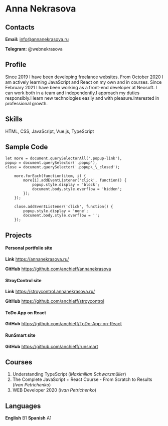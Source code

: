 # Anna Nekrasova

## Contacts

**Email:** info@annanekrasova.ru

**Telegram:** @webnekrasova

## Profile

Since 2019 I have been developing freelance websites.
From October 2020 I am actively learning JavaScript and React on my own and in courses.
Since February 2021 I have been working as a front-end developer at Neosoft.
I can work both in a team and independently.I approach my duties responsibly.I learn new technologies easily and with pleasure.Interested in professional growth.

## Skills

HTML, CSS, JavaScript, Vue.js, TypeScript

## Sample Code

```
let more = document.querySelectorAll('.popup-link'),
popup = document.querySelector('.popup'),
close = document.querySelector('.popup\_\_closed');

    more.forEach(function(item, i) {
        more[i].addEventListener('click', function() {
            popup.style.display = 'block';
            document.body.style.overflow = 'hidden';
        });
    });

    close.addEventListener('click', function() {
        popup.style.display = 'none';
        document.body.style.overflow = '';
    });
```

## Projects

#### Personal portfolio site

**Link** <https://annanekrasova.ru/>

**GitHub** <https://github.com/anchieff/annanekrasova>

#### StroyControl site

**Link** <https://stroycontrol.annanekrasova.ru/>

**GitHub** <https://github.com/anchieff/stroycontrol>

#### ToDo App on React

**GitHub** <https://github.com/anchieff/ToDo-App-on-React>

#### RunSmart site

**GitHub** <https://github.com/anchieff/runsmart>

## Courses

1. Understanding TypeScript (_Maximilian Schwarzmüller_)
2. The Complete JavaScript + React Course - From Scratch to Results (_Ivan Petrichenko_)
3. WEB Developer 2020 (_Ivan Petrichenko_)

## Languages

**English** B1
**Spanish** A1

